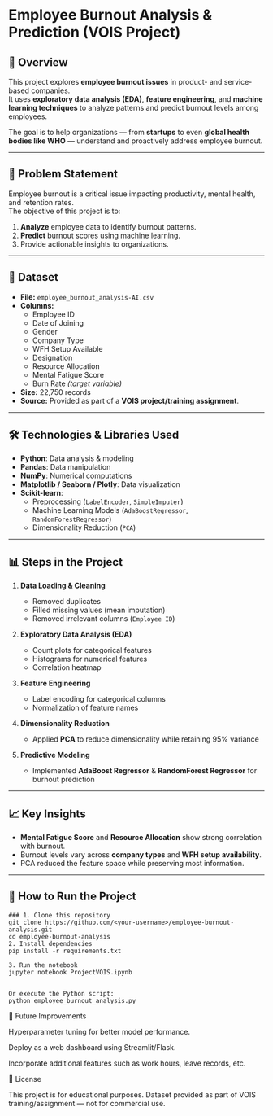 # Employee Burnout Analysis & Prediction (VOIS Project)

## 📌 Overview
This project explores **employee burnout issues** in product- and service-based companies.  
It uses **exploratory data analysis (EDA)**, **feature engineering**, and **machine learning techniques** to analyze patterns and predict burnout levels among employees.

The goal is to help organizations — from **startups** to even **global health bodies like WHO** — understand and proactively address employee burnout.

---

## 🎯 Problem Statement
Employee burnout is a critical issue impacting productivity, mental health, and retention rates.  
The objective of this project is to:
1. **Analyze** employee data to identify burnout patterns.
2. **Predict** burnout scores using machine learning.
3. Provide actionable insights to organizations.

---

## 📂 Dataset
- **File:** `employee_burnout_analysis-AI.csv`
- **Columns:**
  - Employee ID  
  - Date of Joining  
  - Gender  
  - Company Type  
  - WFH Setup Available  
  - Designation  
  - Resource Allocation  
  - Mental Fatigue Score  
  - Burn Rate *(target variable)*
- **Size:** 22,750 records  
- **Source:** Provided as part of a **VOIS project/training assignment**.

---

## 🛠 Technologies & Libraries Used
- **Python**: Data analysis & modeling
- **Pandas**: Data manipulation
- **NumPy**: Numerical computations
- **Matplotlib / Seaborn / Plotly**: Data visualization
- **Scikit-learn**:
  - Preprocessing (`LabelEncoder`, `SimpleImputer`)
  - Machine Learning Models (`AdaBoostRegressor`, `RandomForestRegressor`)
  - Dimensionality Reduction (`PCA`)

---

## 📊 Steps in the Project
1. **Data Loading & Cleaning**
   - Removed duplicates  
   - Filled missing values (mean imputation)  
   - Removed irrelevant columns (`Employee ID`)

2. **Exploratory Data Analysis (EDA)**
   - Count plots for categorical features  
   - Histograms for numerical features  
   - Correlation heatmap

3. **Feature Engineering**
   - Label encoding for categorical columns  
   - Normalization of feature names

4. **Dimensionality Reduction**
   - Applied **PCA** to reduce dimensionality while retaining 95% variance

5. **Predictive Modeling**
   - Implemented **AdaBoost Regressor** & **RandomForest Regressor** for burnout prediction

---

## 📈 Key Insights
- **Mental Fatigue Score** and **Resource Allocation** show strong correlation with burnout.
- Burnout levels vary across **company types** and **WFH setup availability**.
- PCA reduced the feature space while preserving most information.

---

## 🚀 How to Run the Project
```
### 1. Clone this repository
git clone https://github.com/<your-username>/employee-burnout-analysis.git
cd employee-burnout-analysis
2. Install dependencies
pip install -r requirements.txt

3. Run the notebook
jupyter notebook ProjectVOIS.ipynb


Or execute the Python script:
python employee_burnout_analysis.py
```

📌 Future Improvements

Hyperparameter tuning for better model performance.

Deploy as a web dashboard using Streamlit/Flask.

Incorporate additional features such as work hours, leave records, etc.

📜 License

This project is for educational purposes.
Dataset provided as part of VOIS training/assignment — not for commercial use.


